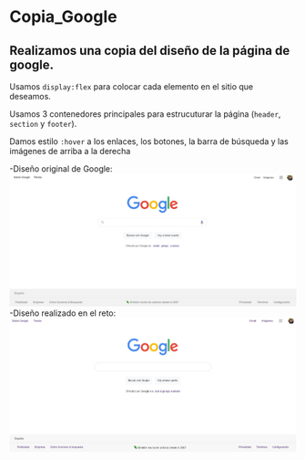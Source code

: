 # Copia_Google

## Realizamos una copia del diseño de la página de google.

Usamos `display:flex` para colocar cada elemento en el sitio que deseamos.

Usamos 3 contenedores principales para estrucuturar la página (`header`, `section` y `footer`).

Damos estilo `:hover` a los enlaces, los botones, la barra de búsqueda y las imágenes de arriba a la derecha

-Diseño original de Google:
![Diseño original](./img_pages/original.jpg)
-Diseño realizado en el reto:
![Diseño hecho en el reto](./img_pages/design.jpg)
